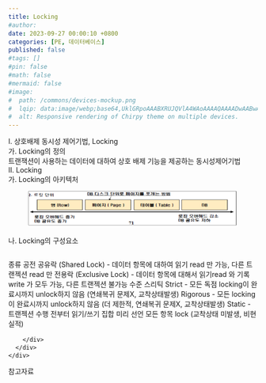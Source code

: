 ```yaml
---
title: Locking
#author: 
date: 2023-09-27 00:00:10 +0800
categories: [PE, 데이터베이스]
published: false
#tags: []
#pin: false
#math: false
#mermaid: false
#image:
#  path: /commons/devices-mockup.png
#  lqip: data:image/webp;base64,UklGRpoAAABXRUJQVlA4WAoAAAAQAAAADwAABwAAQUxQSDIAAAARL0AmbZurmr57yyIiqE8oiG0bejIYEQTgqiDA9vqnsUSI6H+oAERp2HZ65qP/VIAWAFZQOCBCAAAA8AEAnQEqEAAIAAVAfCWkAALp8sF8rgRgAP7o9FDvMCkMde9PK7euH5M1m6VWoDXf2FkP3BqV0ZYbO6NA/VFIAAAA
#  alt: Responsive rendering of Chirpy theme on multiple devices.
---
```


<div class="post-wrap">
  <div class="para">
    <div class="para-title">
      I. 상호배제 동시성 제어기법, Locking
    </div>
    <div class="para-cntnt">
      <div class="para">
        <div class="para-title">
          가. Locking의 정의
        </div>
        <div class="para-cntnt">
            트랜잭션이 사용하는 데이터에 대하여 상호 배제 기능을 제공하는 동시성제어기법
        </div>
      </div>
    </div>
  </div>
  
  <div class="para">
    <div class="para-title">
      II. Locking
    </div>
    <div class="para-cntnt">
      <div class="para">
        <div class="para-title">
          가. Locking의 아키텍처
        </div>
        <div class="para-cntnt">
          <figure class="post-figure">
            <img src="/assets/img/posts/Locking.png" alt="Locking">
<!--            <figcaption>Source: Unveiling the Metaverse: Exploring Emerging Trends, Multifaceted Perspectives, and Future Challenges</figcaption>-->
          </figure>
        </div>
      </div>
      <div class="para">
        <div class="para-title">
          나. Locking의 구성요소
        </div>
        <div class="para-cntnt">
          <table class="post-table">
          </table>
          종류 공전
  공유락 (Shared Lock) - 데이터 항목에 대하여 읽기 read 만 가능, 다른 트랜젝션 read 만
  전용락 (Exclusive Lock) - 데이터 항목에 대해서 읽기read 와 기록 write 가 모두 가능, 다른 트랜젝션 불가능
수준 스리틱
  Strict - 모든 독점 locking이 완료시까지 unlock하지 않음 (연쇄복귀 문제X, 교착상태발생) 
  Rigorous - 모든 locking이 완료시까지 unlock하지 않음 (더 제한적, 연쇄복귀 문제X, 교착상태발생) 
  Static - 트랜젝션 수행 전부터 읽기/쓰기 집합 미리 선언 모든 항목 lock (교착상태 미발생, 비현실적)

        </div>
      </div>
    </div>
  </div>

  <div class="refr-wrap">
    <div class="refr-title">
        참고자료
    </div>
    <ol class="refr-list">
    <!--    <li>(나현식, 최대선) <a target="_blank" href="https://scienceon.kisti.re.kr/commons/util/originalView.do?cn=JAKO202225948430499&oCn=JAKO202225948430499&dbt=JAKO&journal=NJOU00291864">메타버스 보안 위협 요소 및 대응 방안 검토</a></li>-->
    <!--    <li>(M. Uddin, S. Manickam, H. Ullah, M. Obaidat and A. Dandoush) <a target="_blank" href="https://ieeexplore.ieee.org/abstract/document/10138386">Unveiling the Metaverse: Exploring Emerging Trends, Multifaceted Perspectives, and Future Challenges</a></li>-->
    </ol>
  </div>
</div>
